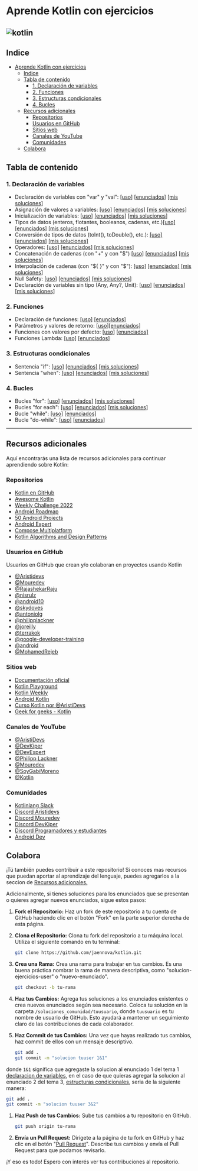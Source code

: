 # Aprende Kotlin con ejercicios

![kotlin](https://socialify.git.ci/jaennova/kotlin/image?font=Source%20Code%20Pro&forks=1&language=1&logo=https%3A%2F%2Fupload.wikimedia.org%2Fwikipedia%2Fcommons%2Fthumb%2F7%2F74%2FKotlin_Icon.png%2F900px-Kotlin_Icon.png&name=1&owner=1&pattern=Solid&stargazers=1&theme=Auto)
  ----

## Indice

- [Aprende Kotlin con ejercicios](#aprende-kotlin-con-ejercicios)
  - [Indice](#indice)
  - [Tabla de contenido](#tabla-de-contenido)
    - [1. Declaración de variables](#1-declaración-de-variables)
    - [2. Funciones](#2-funciones)
    - [3. Estructuras condicionales](#3-estructuras-condicionales)
    - [4. Bucles](#4-bucles)
  - [Recursos adicionales](#recursos-adicionales)
    - [Repositorios](#repositorios)
    - [Usuarios en GitHub](#usuarios-en-github)
    - [Sitios web](#sitios-web)
    - [Canales de YouTube](#canales-de-youtube)
    - [Comunidades](#comunidades)
  - [Colabora](#colabora)
   

## Tabla de contenido

### 1. Declaración de variables


* Declaración de variables con "var" y "val":  [[uso]](/1_declaracion_variables/1_declaracion_variables_val_var.md)
[[enunciados]](/1_declaracion_variables/1_enunciados/1_declaracion_variables_val_var.md) [[mis soluciones]](/soluciones/1_declaracion_variables/1_declaracion_variables_val_var.md)
* Asignación de valores a variables: [[uso]](/1_declaracion_variables/2_asignacion_variables.md) [[enunciados]](/1_declaracion_variables/1_enunciados/1_declaracion_variables_val_var.md) [[mis soluciones]](/soluciones/1_declaracion_variables/2_asignacion_variables.md)
* Inicialización de variables: [[uso]](/1_declaracion_variables/3_inicializacion_variables.md) [[enunciados]](/1_declaracion_variables/1_enunciados/3_inicializacion_variables.md) [[mis soluciones]](/soluciones/1_declaracion_variables/3_inicializacion_variables.md)
* Tipos de datos (enteros, flotantes, booleanos, cadenas, etc.)[[uso]](/1_declaracion_variables/4_tipos_de_datos.md) [[enunciados]](/1_declaracion_variables/1_enunciados/4_tipos_de_datos.md) [[mis soluciones]](/soluciones/1_declaracion_variables/4_tipos_de_datos.md)
* Conversión de tipos de datos (toInt(), toDouble(), etc.): [[uso]](/1_declaracion_variables/5_conversion_tipos.md) [[enunciados]](/1_declaracion_variables/1_enunciados/5_conversion_tipos.md) [[mis soluciones]](/soluciones/1_declaracion_variables/5_conversion_tipos.md)
* Operadores: [[uso]](/1_declaracion_variables/6_operadores.md) [[enunciados]](/1_declaracion_variables/1_enunciados/6_operadores.md) [[mis soluciones]](/soluciones/1_declaracion_variables/6_operadores.md)
* Concatenación de cadenas (con "+" y con "$") [[uso]](/1_declaracion_variables/7_concatenacion.md) [[enunciados]](/1_declaracion_variables/1_enunciados/7_concatenacion.md) [[mis soluciones]](/soluciones/1_declaracion_variables/7_concatenacion.md)
* Interpolación de cadenas (con "\${ }" y con "$"): [[uso]](/1_declaracion_variables/8_interpolacion.md) [[enunciados]](/1_declaracion_variables/1_enunciados/8_interpolacion.md) [[mis soluciones]](/soluciones/1_declaracion_variables/8_interpolacion.md)
* Null Safety: [[uso]](/1_declaracion_variables/9_null_safety.md) [[enunciados]](/1_declaracion_variables/1_enunciados/9_null_safety.md) [[mis soluciones]](/soluciones/1_declaracion_variables/9_null_safety.md)
* Declaración de  variables sin tipo (Any, Any?, Unit): [[uso]](/1_declaracion_variables/10_any.md) [[enunciados]](/1_declaracion_variables/1_enunciados/10_any.md) [[mis soluciones]](/soluciones/1_declaracion_variables/10_any.md)

### 2. Funciones

* Declaración de funciones: [[uso]](/2_funciones/1_declaracion.md) [[enunciados]](/2_funciones/1_declaracion.md)
* Parámetros y valores de retorno: [[uso]](/2_funciones/enunciados/2_parametros_retorno.md)[[enunciados]](/2_funciones/2_parametros_retorno.md)
* Funciones con valores por defecto: [[uso]](/2_funciones/3_valores_defecto.md) [[enunciados]](/2_funciones/enunciados/3_valores_defecto.md)
* Funciones Lambda: [[uso]](/2_funciones/4_lambda.md) [[enunciados]](/2_funciones/enunciados/4_labmda.md)

### 3. Estructuras condicionales

* Sentencia "if": [[uso]](/3_estructuras_condicionales/1_if.md) [[enunciados]](/3_estructuras_condicionales/enunciados/1_if.md) [[mis soluciones]](/soluciones/3_condicionales/1_if.md)
* Sentencia "when": [[uso]](/3_estructuras_condicionales/2_when.md) [[enunciados]](/3_estructuras_condicionales/enunciados/2_when.md) [[mis soluciones]](/soluciones/3_condicionales/2_when.md)

### 4. Bucles

* Bucles "for": [[uso]](/4_bucles/1_for.md) [[enunciados]](/4_bucles/enunciados/1_for.md) [[mis soluciones]](/soluciones/4_blucles/1_for.md)
* Bucles "for each": [[uso]](/4_bucles/2_for_each.md) [[enunciados]](/4_bucles/enunciados/2_for_each.md) [[mis soluciones]](/soluciones/4_blucles/2_for_each.md)
* Bucle "while": [[uso]](/4_bucles/3_while.md) [[enunciados]](/4_bucles/enunciados/3_while.md)
* Bucle "do-while": [[uso]](/4_bucles/4_do_while.md) [[enunciados]](/4_bucles/4_do_while.md)


---

## Recursos adicionales

Aquí encontrarás una lista de recursos adicionales para continuar aprendiendo sobre Kotlin:

### Repositorios

- [Kotlin en GitHub](https://github.com/JetBrains/kotlin)
- [Awesome Kotlin](https://github.com/KotlinBy/awesome-kotlin)
- [Weekly Challenge 2022](https://github.com/mouredev/Weekly-Challenge-2022-Kotlin)
- [Android Roadmap](https://github.com/mouredev/Android-Developer-Roadmap)
- [50 Android Projects](https://github.com/spkingr/50-android-kotlin-projects-in-100-days)
- [Android Expert](https://github.com/ArisGuimera/Android-Expert)
- [Compose Multiplatform](https://github.com/JetBrains/compose-multiplatform)
- [Kotlin Algorithms and Design Patterns](https://github.com/DmitryTsyvtsyn/Kotlin-Algorithms-and-Design-Patterns)

### Usuarios en GitHub

Usuarios en GitHub que crean y/o colaboran en proyectos usando Kotlin
- [@Aristidevs](https://github.com/arisguimera)
- [@Mouredev](https://github.com/mouredev)
- [@RajashekarRaju](https://github.com/RajashekarRaju)
- [@nisrulz](https://github.com/nisrulz)
- [@android10](https://github.com/android10)
- [@skydoves](https://github.com/skydoves)
- [@antoniolg](https://github.com/antoniolg)
- [@philipplackner](https://github.com/philipplackner)
- [@joreilly](https://github.com/joreilly)
- [@terrakok](https://github.com/terrakok)
- [@google-developer-training](https://github.com/google-developer-training)
- [@android](https://github.com/android)
- [@MohamedRejeb](https://github.com/MohamedRejeb)



### Sitios web

- [Documentación oficial](https://kotlinlang.org/docs/home.html)
- [Kotlin Playground](https://play.kotlinlang.org/)
- [Kotlin Weekly](https://mailchi.mp/kotlinweekly/kotlin-weekly)
- [Android Kotlin](https://developer.android.com/kotlin?hl=es-419)
- [Curso Kotlin por @AristiDevs](https://cursokotlin.com/)
- [Geek for geeks - Kotlin](https://www.geeksforgeeks.org/kotlin-programming-language/)

### Canales de YouTube

- [@AristiDevs](https://www.youtube.com/@AristiDevs)
- [@DevKiper](https://www.youtube.com/@DevKiper)
- [@DevExpert](https://www.youtube.com/@devexpert_io)
- [@Philipp Lackner](https://www.youtube.com/@PhilippLackner)
- [@Mouredev](https://www.youtube.com/@mouredev)
- [@SoyGabiMoreno](https://www.youtube.com/@soygabimoreno)
- [@Kotlin](https://www.youtube.com/@Kotlin)


### Comunidades

- [Kotlinlang Slack](https://kotlinlang.slack.com/)
- [Discord Aristidevs](https://discord.com/channels/807719549075980308/810773260399804417)
- [Discord Mouredev](https://discord.com/channels/729672926432985098/809390613539061770)
- [Discord DevKiper](https://discord.com/channels/952285508912943135/986469221825396747)
- [Discord Programadores y estudiantes](https://discord.com/channels/768278151435386900/1122390294973915176)
- [Android Dev](https://discord.com/channels/178391822186315777/502383800668389387)


## Colabora

¡Tú también puedes contribuir a este repositorio! Si conoces mas recursos que puedan aportar al aprendizaje del lenguaje, puedes agregarlos a la seccion de [Recursos adicionales.](#recursos-adicionales)

Adicionalmente, si tienes soluciones para los enunciados que se presentan o quieres agregar nuevos enunciados, sigue estos pasos:

1. **Fork el Repositorio:** Haz un fork de este repositorio a tu cuenta de GitHub haciendo clic en el botón "Fork" en la parte superior derecha de esta página.

2. **Clona el Repositorio:** Clona tu fork del repositorio a tu máquina local. Utiliza el siguiente comando en tu terminal:

   ```sh
   git clone https://github.com/jaennova/kotlin.git
   ```

3. **Crea una Rama:** Crea una rama para trabajar en tus cambios. Es una buena práctica nombrar la rama de manera descriptiva, como "solucion-ejercicios-user" o "nuevo-enunciado".

   ```sh
   git checkout -b tu-rama
   ```

4. **Haz tus Cambios:** Agrega tus soluciones a los enunciados existentes o crea nuevos enunciados según sea necesario. Coloca tu solución en la carpeta `/soluciones_comunidad/tuusuario`, donde `tuusuario` es tu nombre de usuario de GitHub. Esto ayudará a mantener un seguimiento claro de las contribuciones de cada colaborador.

5. **Haz Commit de tus Cambios:** Una vez que hayas realizado tus cambios, haz commit de ellos con un mensaje descriptivo.

   ```sh
   git add .
   git commit -m "solucion tuuser 1&1"
   ```

donde `1&1` significa que agregaste la solucion al enunciado 1 del tema 1 [declaracion de variables](#1-declaración-de-variables), en el caso de que quieras agregar la solucion al enunciado 2 del tema 3, [estructuras condicionales](#3-estructuras-condicionales), seria de la siguiente manera:

```sh
git add .
git commit -m "solucion tuuser 3&2"
```

1. **Haz Push de tus Cambios:** Sube tus cambios a tu repositorio en GitHub.

   ```sh
   git push origin tu-rama
   ```

2. **Envía un Pull Request:** Dirígete a la página de tu fork en GitHub y haz clic en el botón "[Pull Request](https://github.com/jaennova/kotlin/pulls)". Describe tus cambios y envía el Pull Request para que podamos revisarlo.

¡Y eso es todo! Espero con interés ver tus contribuciones al repositorio.
